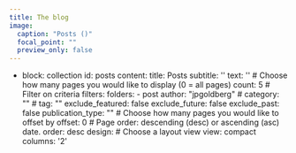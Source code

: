 ```yaml
---
title: The blog
image:
  caption: "Posts ()"
  focal_point: ""
  preview_only: false
---
```


- block: collection
    id: posts
    content:
      title: Posts
      subtitle: ''
      text: ''
      # Choose how many pages you would like to display (0 = all pages)
      count: 5
      # Filter on criteria
      filters:
          folders:
            - post
      author: "jpgoldberg"
      # category: ""
      # tag: ""
      exclude_featured: false
      exclude_future: false
      exclude_past: false
      publication_type: ""
      # Choose how many pages you would like to offset by
      offset: 0
      # Page order: descending (desc) or ascending (asc) date.
      order: desc
    design:
      # Choose a layout view
      view: compact
      columns: '2'
